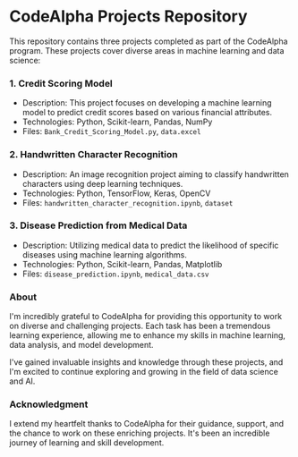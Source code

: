 # CodeAlpha Projects Repository

This repository contains three projects completed as part of the CodeAlpha program. These projects cover diverse areas in machine learning and data science:

### 1. Credit Scoring Model
- Description: This project focuses on developing a machine learning model to predict credit scores based on various financial attributes.
- Technologies: Python, Scikit-learn, Pandas, NumPy
- Files: `Bank_Credit_Scoring_Model.py`, `data.excel`

### 2. Handwritten Character Recognition
- Description: An image recognition project aiming to classify handwritten characters using deep learning techniques.
- Technologies: Python, TensorFlow, Keras, OpenCV
- Files: `handwritten_character_recognition.ipynb`, `dataset`

### 3. Disease Prediction from Medical Data
- Description: Utilizing medical data to predict the likelihood of specific diseases using machine learning algorithms.
- Technologies: Python, Scikit-learn, Pandas, Matplotlib
- Files: `disease_prediction.ipynb`, `medical_data.csv`

### About
I'm incredibly grateful to CodeAlpha for providing this opportunity to work on diverse and challenging projects. Each task has been a tremendous learning experience, allowing me to enhance my skills in machine learning, data analysis, and model development.

I've gained invaluable insights and knowledge through these projects, and I'm excited to continue exploring and growing in the field of data science and AI.

### Acknowledgment
I extend my heartfelt thanks to CodeAlpha for their guidance, support, and the chance to work on these enriching projects. It's been an incredible journey of learning and skill development.
